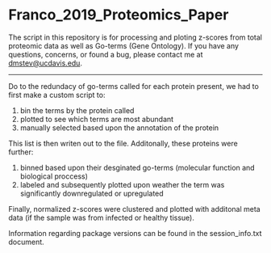 # Franco_2019_Proteomics_Paper

The script in this repository is for processing and ploting z-scores from total proteomic data as well as Go-terms (Gene Ontology). If you have any questions, concerns, or found a bug, please contact me at dmstev@ucdavis.edu.


-----------------------

Do to the redundacy of go-terms called for each protein present, we had to first make a custom script to:
 1) bin the terms by the protein called
 2) plotted to see which terms are most abundant
 3) manually selected based upon the annotation of the protein
 
This list is then writen out to the file. Additonally, these proteins were further:
 1) binned based upon their desginated go-terms (molecular function and biological proccess) 
 2) labeled and subsequently plotted upon weather the term was significantly downregulated or upregulated
 
 Finally, normalized z-scores were clustered and plotted with additonal meta data (if the sample was from infected or healthy tissue).
 
 Information regarding package versions can be found in the session_info.txt document.
